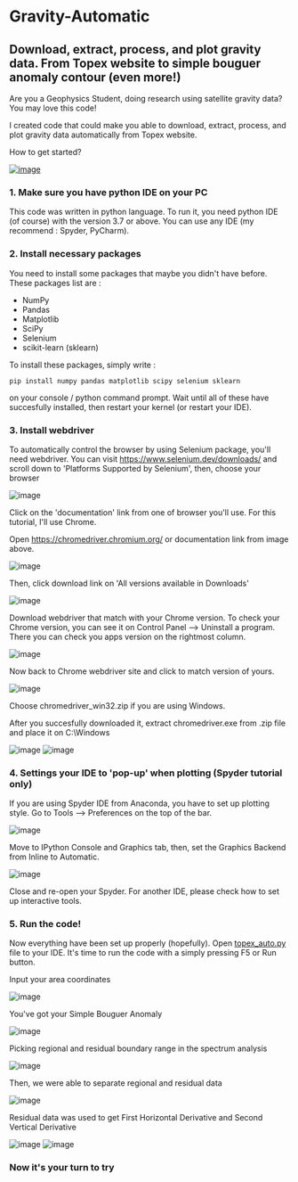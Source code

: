 # Gravity-Automatic
## Download, extract, process, and plot gravity data. From Topex website to simple bouguer anomaly contour (even more!)
Are you a Geophysics Student, doing research using satellite gravity data?
You may love this code!

I created code that could make you able to download, extract, process, and plot gravity data automatically from Topex website.

How to get started?

[![image](https://user-images.githubusercontent.com/85453675/135860020-ef577d1d-b8f9-4fbc-ace7-dd6caa7c7f3f.png)](https://youtu.be/JIzfRTNMiEc)

### 1. Make sure you have python IDE on your PC
This code was written in python language. To run it, you need python IDE (of course) with the version 3.7 or above. You can use any IDE (my recommend : Spyder, PyCharm).

### 2. Install necessary packages
You need to install some packages that maybe you didn't have before. These packages list are :
- NumPy
- Pandas
- Matplotlib
- SciPy
- Selenium
- scikit-learn (sklearn)

To install these packages, simply write :
```
pip install numpy pandas matplotlib scipy selenium sklearn
```
on your console / python command prompt. Wait until all of these have succesfully installed, then restart your kernel (or restart your IDE).

### 3. Install webdriver
To automatically control the browser by using Selenium package, you'll need webdriver.
You can visit https://www.selenium.dev/downloads/ and scroll down to 'Platforms Supported by Selenium', then, choose your browser

![image](https://user-images.githubusercontent.com/85453675/135839875-d1e61e4c-d445-45fc-b008-ea401b0a3704.png)

Click on the 'documentation' link from one of browser you'll use. For this tutorial, I'll use Chrome.

Open https://chromedriver.chromium.org/ or documentation link from image above.

![image](https://user-images.githubusercontent.com/85453675/135840343-1de3c615-a86c-498d-a1e0-edd4e81f8c84.png)

Then, click download link on 'All versions available in Downloads'

![image](https://user-images.githubusercontent.com/85453675/135840490-9e7321da-a766-4a0d-8b27-c0f891ed8cc4.png)

Download webdriver that match with your Chrome version. To check your Chrome version, you can see it on Control Panel --> Uninstall a program.
There you can check you apps version on the rightmost column.

![image](https://user-images.githubusercontent.com/85453675/135841249-8e56ade9-3692-4352-8d83-c760a3be7a9f.png)

Now back to Chrome webdriver site and click to match version of yours.

![image](https://user-images.githubusercontent.com/85453675/135841482-5149221f-ca64-40f3-ae92-7366675db364.png)

Choose chromedriver_win32.zip if you are using Windows.

After you succesfully downloaded it, extract chromedriver.exe from .zip file and place it on C:\Windows

![image](https://user-images.githubusercontent.com/85453675/135842160-e94410fd-677b-41c6-a879-b4c946e0149e.png)
![image](https://user-images.githubusercontent.com/85453675/135842314-09a4d0cd-aa19-4615-99c9-8f8d197ca79c.png)

### 4. Settings your IDE to 'pop-up' when plotting (Spyder tutorial only)
If you are using Spyder IDE from Anaconda, you have to set up plotting style. Go to Tools --> Preferences on the top of the bar.

![image](https://user-images.githubusercontent.com/85453675/135843466-3bbfc1a0-6553-45ca-b6ab-458d5d4098e1.png)

Move to IPython Console and Graphics tab, then, set the Graphics Backend from Inline to Automatic.

![image](https://user-images.githubusercontent.com/85453675/135843639-4b72ff43-7247-46df-aee9-2a167792c5e5.png)

Close and re-open your Spyder. For another IDE, please check how to set up interactive tools.

### 5. Run the code!
Now everything have been set up properly (hopefully). Open [topex_auto.py](https://github.com/GhozyElFatih/Gravity-Automatic/raw/main/topex_auto.py) file to your IDE. It's time to run the code with a simply pressing F5 or Run button.

Input your area coordinates

![image](https://user-images.githubusercontent.com/85453675/135853538-16ef1621-dbc2-4038-b157-79205a68f7ea.png)

You've got your Simple Bouguer Anomaly

![image](https://user-images.githubusercontent.com/85453675/135853571-25c745ab-4abb-4a98-9d8e-d6f6a8097147.png)

Picking regional and residual boundary range in the spectrum analysis

![image](https://user-images.githubusercontent.com/85453675/135853708-8e04016c-a854-4669-b8d6-747905b6f7d1.png)

Then, we were able to separate regional and residual data

![image](https://user-images.githubusercontent.com/85453675/135853822-d9b976f0-5918-4cd9-9a97-d481e1e8f4d9.png)

Residual data was used to get First Horizontal Derivative and Second Vertical Derivative

![image](https://user-images.githubusercontent.com/85453675/135853957-66273439-4af2-45c9-9865-7bac42e6ad2e.png)
![image](https://user-images.githubusercontent.com/85453675/135853988-2f0f502e-741e-4db7-a3d6-878f61d40dcb.png)

### Now it's your turn to try
